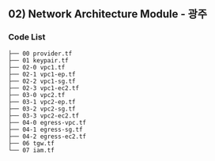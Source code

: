 ## 02) Network Architecture Module - 광주
### Code List
```shell
├── 00 provider.tf
├── 01 keypair.tf
├── 02-0 vpc1.tf
├── 02-1 vpc1-ep.tf
├── 02-2 vpc1-sg.tf
├── 02-3 vpc1-ec2.tf
├── 03-0 vpc2.tf
├── 03-1 vpc2-ep.tf
├── 03-2 vpc2-sg.tf
├── 03-3 vpc2-ec2.tf
├── 04-0 egress-vpc.tf
├── 04-1 egress-sg.tf
├── 04-2 egress-ec2.tf
├── 06 tgw.tf
└── 07 iam.tf
```